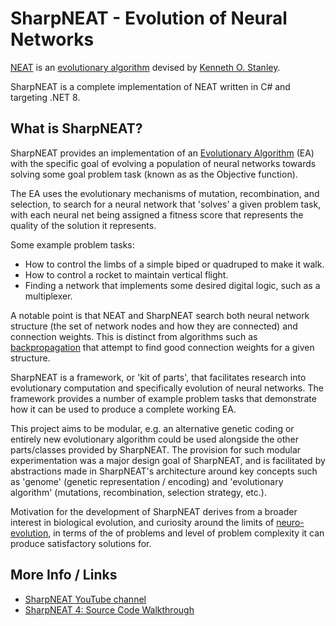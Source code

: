 # SharpNEAT - Evolution of Neural Networks
 
[NEAT](https://en.wikipedia.org/wiki/Neuroevolution_of_augmenting_topologies) is an [evolutionary algorithm](https://en.wikipedia.org/wiki/Evolutionary_algorithm) devised by [Kenneth O. Stanley](https://en.wikipedia.org/wiki/Kenneth_Stanley). 

SharpNEAT is a complete implementation of NEAT written in C# and targeting .NET 8.

## What is SharpNEAT?

SharpNEAT provides an implementation of an [Evolutionary Algorithm](https://en.wikipedia.org/wiki/Evolutionary_algorithm) (EA) with the specific goal of evolving a population of neural networks towards solving some goal problem task (known as as the Objective function).

The EA uses the evolutionary mechanisms of mutation, recombination, and selection, to search for a neural network that  'solves' a given problem task, with each neural net being assigned a fitness score that represents the quality of the solution it represents.

Some example problem tasks:

* How to control the limbs of a simple biped or quadruped to make it walk.
* How to control a rocket to maintain vertical flight.
* Finding a network that implements some desired digital logic, such as a multiplexer.

A notable point is that NEAT and SharpNEAT search both neural network structure (the set of network nodes and how they are connected) and connection weights. This is distinct from algorithms such as [backpropagation](https://en.wikipedia.org/wiki/Backpropagation) that attempt to find good connection weights for a given structure.

SharpNEAT is a framework, or 'kit of parts', that facilitates research into evolutionary computation and specifically evolution of neural networks. The framework provides a number of example problem tasks that demonstrate how it can be used to produce a complete working EA.

This project aims to be modular, e.g. an alternative genetic coding or entirely new evolutionary algorithm could be used alongside the other parts/classes provided by SharpNEAT. The provision for such modular experimentation was a major design goal of SharpNEAT, and is facilitated by abstractions made in SharpNEAT's architecture around key concepts such as 'genome' (genetic representation / encoding) and 'evolutionary algorithm' (mutations, recombination, selection strategy, etc.).

Motivation for the development of SharpNEAT derives from a broader interest in biological evolution, and curiosity around the limits of [neuro-evolution](https://en.wikipedia.org/wiki/Neuroevolution), in terms of the of problems and level of problem complexity it can produce satisfactory solutions for.

## More Info / Links

* [SharpNEAT YouTube channel](https://www.youtube.com/@sharpneat)
* [SharpNEAT 4: Source Code Walkthrough](https://youtu.be/pqVOAo669n0)
